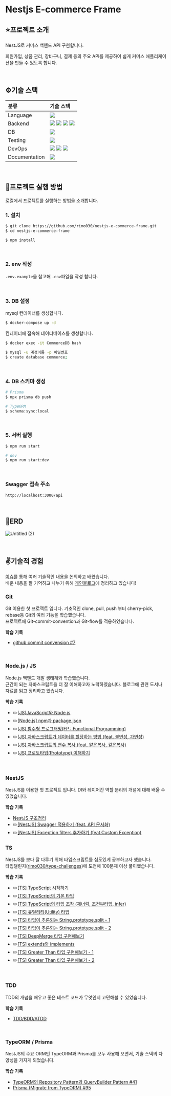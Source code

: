 # Nestjs E-commerce Frame

## ⭐프로젝트 소개

NestJS로 커머스 백엔드 API 구현합니다.

회원가입, 상품 관리, 장바구니, 결제 등의 주요 API를 제공하여 쉽게 커머스 애플리케이션을 만들 수 있도록 합니다.

<br>

## ⚙️기술 스택

| 분류          | 기술 스택                                                                                                                                                                                                                                                                                                                                                                      |
| :------------ | :----------------------------------------------------------------------------------------------------------------------------------------------------------------------------------------------------------------------------------------------------------------------------------------------------------------------------------------------------------------------------- |
| Language      | [![](https://img.shields.io/badge/TypeScript-3178C6?style=flat-square&logo=TypeScript&logoColor=white)]()                                                                                                                                                                                                                                                                      |
| Backend       | [![](https://img.shields.io/badge/Node.js-339933?style=flat-square&logo=Node.js&logoColor=white)]() [![](https://img.shields.io/badge/NestJS-E0234E?style=flat-square&logo=NestJS&logoColor=white)]() [![](https://img.shields.io/badge/Prisma-2D3748?style=flat-square&logo=Prisma&logoColor=white)]() [![](https://img.shields.io/badge/TypeORM-FE5F50?style=flat-square)]() |
| DB            | [![](https://img.shields.io/badge/Mysql-4479A1?style=flat-square&logo=MySql&logoColor=white)]()                                                                                                                                                                                                                                                                                |
| Testing       | [![](https://img.shields.io/badge/Jest-C21325?style=flat-square&logo=Jest&logoColor=white)]()                                                                                                                                                                                                                                                                                  |
| DevOps        | [![](https://img.shields.io/badge/github-181717?style=flat-square&logo=github&logoColor=white)]() [![](https://img.shields.io/badge/AWS-232F3E?style=flat-square&logo=amazonAWS&logoColor=white)]() [![](https://img.shields.io/badge/Docker-2496ED?style=flat-square&logo=Docker&logoColor=white)]()                                                                          |
| Documentation | [![](https://img.shields.io/badge/Swagger-83B81A?style=flat-square&logo=Swagger&logoColor=white)]()                                                                                                                                                                                                                                                                            |

<br>

## 📍프로젝트 실행 방법

로컬에서 프로젝트를 실행하는 방법을 소개합니다.

### 1. 설치

```sh
$ git clone https://github.com/rimo030/nestjs-e-commerce-frame.git
$ cd nestjs-e-commerce-frame

$ npm install
```

<br>

### 2. env 작성

`.env.example`을 참고해 `.env`파일을 작성 합니다.

<br>

### 3. DB 설정

mysql 컨테이너를 생성합니다.

```sh
$ docker-compose up -d
```

컨테이너에 접속해 데이터베이스를 생성합니다.

```sh
$ docker exec -it CommerceDB bash

$ mysql -u 계정이름 -p 비밀번호
$ create database commerce;
```

<br>

### 4. DB 스키마 생성

```sh
# Prisma
$ npx prisma db push

# TypeORM
$ schema:sync:local
```

<br>

### 5. 서버 실행

```sh
$ npm run start

# dev
$ npm run start:dev
```

<br>

### Swagger 접속 주소

```sh
http://localhost:3000/api
```

<br>

## 🔗ERD

![Untitled (2)](https://github.com/rimo030/nestjs-e-commerce-frame/assets/109577985/5ff87344-b957-4f28-bea3-6c96a2fa5d86)

<br>

## ✌️기술적 경험

[이슈](https://github.com/rimo030/nestjs-e-commerce-frame/issues)를 통해 여러 기술적인 내용을 논의하고 배웠습니다. <br>
배운 내용을 잘 기억하고 나누기 위해 [개인블로그](https://munak.tistory.com/)에 정리하고 있습니다!

### Git

Git 이용한 첫 프로젝트 입니다. 기초적인 clone, pull, push 부터 cherry-pick, rebase등 Git의 여러 기능을 학습했습니다. <br>
프로젝트에 Git-commit-convention과 Git-flow를 적용하였습니다.

**학습 기록**

- [github commit convension #7](https://github.com/rimo030/nestjs-e-commerce-frame/issues/7#issue-1973493348)

<br>

### Node.js / JS

Node.js 백엔드 개발 생태계와 학습했습니다. <br>
근간이 되는 자바스크립트을 더 잘 이해하고자 노력하였습니다. 블로그에 관련 도서나 자료를 읽고 정리하고 있습니다.

**학습 기록**

- ✏️[[JS]JavaScript와 Node.js](https://munak.tistory.com/147)
- ✏️[[Node.js] npm과 package.json](https://munak.tistory.com/144)
- ✏️[[JS] 함수형 프로그래밍(FP : Functional Programming)](https://munak.tistory.com/150)
- ✏️[[JS] 자바스크립트가 데이터를 할당하는 방법 (feat. 불변성, 가변성)](https://munak.tistory.com/181)
- ✏️[[JS] 자바스크립트의 변수 복사 (feat. 얕은복사, 깊은복사)](https://munak.tistory.com/183)
- ✏️[[JS] 프로토타입(Prototype) 이해하기](https://munak.tistory.com/188)

<br>

### NestJS

NestJS를 이용한 첫 프로젝트 입니다. DI와 레이어간 역할 분리의 개념에 대해 배울 수 있었습니다. <br>

**학습 기록**

- [NestJS 구조정리](https://github.com/rimo030/nestjs-e-commerce-frame/issues/6)
- ✏️[[NestJS] Swagger 적용하기 (feat. API 문서화)](https://munak.tistory.com/186)
- ✏️[[NestJS] Exception filters 추가하기 (feat.Custom Exception)](https://munak.tistory.com/189)
  <br>

### TS

NestJS를 보다 잘 다루기 위해 타입스크립트를 심도있게 공부하고자 했습니다. <br>
타입챌린지([rimo030/type-challenges](https://github.com/rimo030/type-challenges))에 도전해 100문제 이상 풀이했습니다.

**학습 기록**

- ✏️[[TS] TypeScript 시작하기](https://munak.tistory.com/148)
- ✏️[[TS] TypeScript의 기본 타입](https://munak.tistory.com/161)
- ✏️[[TS] TypeScript의 타입 조작 (제너릭, 조건부타입, infer)](https://munak.tistory.com/162)
- ✏️[[TS] 유틸리티(Utility) 타입](https://munak.tistory.com/165)
- ✏️[[TS] 타입이 추론되는 String.prototype.split - 1](https://munak.tistory.com/166)
- ✏️[[TS] 타입이 추론되는 String.prototype.split - 2](https://munak.tistory.com/170)
- ✏️[[TS] DeepMerge 타입 구현해보기](https://munak.tistory.com/172)
- ✏️[[TS] extends와 implements](https://munak.tistory.com/191)
- ✏️[[TS] Greater Than 타입 구현해보기 - 1](https://munak.tistory.com/198)
- ✏️[[TS] Greater Than 타입 구현해보기 - 2](https://munak.tistory.com/199)

<br>

### TDD

TDD의 개념을 배우고 좋은 테스트 코드가 무엇인지 고민해볼 수 있었습니다.

**학습 기록**

- [TDD/BDD/ATDD](https://github.com/rimo030/nestjs-e-commerce-frame/issues/34)

<br>

### TypeORM / Prisma

NestJS의 주요 ORM인 TypeORM과 Prisma를 모두 사용해 보면서, 기술 스택의 다양성을 가지게 되었습니다.

**학습 기록**

- [TypeORM의 Repository Pattern과 QueryBuilder Pattern #41](https://github.com/rimo030/nestjs-e-commerce-frame/issues/41#issue-1992859474)
- [Prisma (Migrate from TypeORM) #95](https://github.com/rimo030/nestjs-e-commerce-frame/issues/95#issue-2261681794)

<br>
